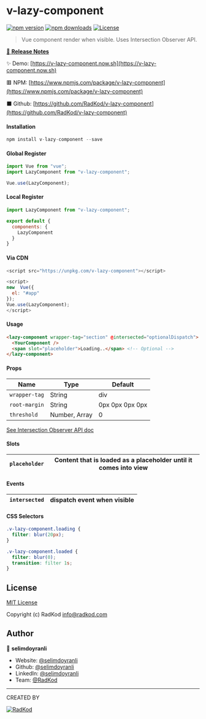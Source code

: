 # v-lazy-component

[![npm version][npm-version-src]][npm-version-href]
[![npm downloads][npm-downloads-src]][npm-downloads-href]
[![License][license-src]][license-href]

> Vue component render when visible. Uses Intersection Observer API.

[📖 **Release Notes**](./CHANGELOG.md) 

✨ Demo: [https://v-lazy-component.now.sh](https://v-lazy-component.now.sh)

🟥 NPM: [https://www.npmjs.com/package/v-lazy-component](https://www.npmjs.com/package/v-lazy-component)

⬛ Github: [https://github.com/RadKod/v-lazy-component](https://github.com/RadKod/v-lazy-component)

#### Installation

```js
npm install v-lazy-component --save
```

#### Global Register

```js
import Vue from "vue";
import LazyComponent from "v-lazy-component";

Vue.use(LazyComponent);
```

#### Local Register
```js
import LazyComponent from "v-lazy-component";

export default {
  components: {
    LazyComponent
  }
}
```
#### Via CDN
```js
<script src="https://unpkg.com/v-lazy-component"></script>

<script>
new  Vue({
  el: "#app"
});
Vue.use(LazyComponent);
</script>
```
#### Usage

```html
<lazy-component wrapper-tag="section" @intersected="optionalDispatch">
  <YourComponent />
  <span slot="placeholder">Loading..</span> <!-- Optional -->
</lazy-component>
```

#### Props

|Name|Type|Default 
|--|--|--|
|`wrapper-tag` |String | div
|`root-margin` |String | 0px 0px 0px 0px
|`threshold` |Number, Array| 0
[See Intersection Observer API doc](https://developer.mozilla.org/en-US/docs/Web/API/Intersection_Observer_API#Intersection_observer_options)

#### Slots
|`placeholder`| Content that is loaded as a placeholder until it comes into view  |
|--|--|

#### Events
|`intersected`| dispatch event when visible |
|--|--|

#### CSS Selectors

```css
.v-lazy-component.loading {
  filter: blur(20px);
}

.v-lazy-component.loaded {
  filter: blur(0);
  transition: filter 1s;
}
```

## License

[MIT License](./LICENSE)

Copyright (c) RadKod <info@radkod.com>

## Author

👤 **selimdoyranli**

* Website: [@selimdoyranli](https://selimdoyranli.com)
* Github: [@selimdoyranli](https://github.com/selimdoyranli)
* LinkedIn: [@selimdoyranli](https://linkedin.com/in/selimdoyranli)
* Team: [@RadKod](https://radkod.com)

___

CREATED BY

 [![RadKod](https://i.ibb.co/q5G6N0n/radkod-mail-imza.png)](https://www.radkod.com)

<!-- Badges -->
[npm-version-src]: https://img.shields.io/npm/v/v-lazy-component/latest.svg
[npm-version-href]: https://npmjs.com/package/v-lazy-component

[npm-downloads-src]: https://img.shields.io/npm/dt/v-lazy-component.svg
[npm-downloads-href]: https://npmjs.com/package/v-lazy-component

[codecov-src]: https://img.shields.io/codecov/c/github/RadKod/v-lazy-component.svg
[codecov-href]: https://codecov.io/gh/RadKod/v-lazy-component

[license-src]: https://img.shields.io/badge/License-MIT-blue.svg
[license-href]: https://npmjs.com/package/v-lazy-component/LICENSE

